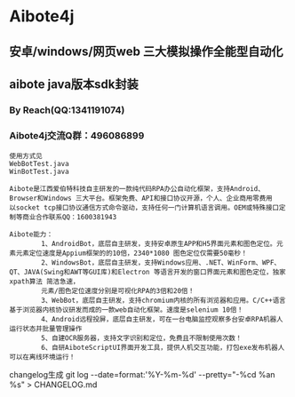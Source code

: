 # Aibote4j  
## 安卓/windows/网页web 三大模拟操作全能型自动化  
## aibote java版本sdk封装   
### By Reach(QQ:1341191074)   
### Aibote4j交流Q群：496086899

```
使用方式见 
WebBotTest.java 
WinBotTest.java
```


```
Aibote是江西爱伯特科技自主研发的一款纯代码RPA办公自动化框架，支持Android、Browser和Windows 三大平台。框架免费、API和接口协议开源，个人、企业商用零费用
以socket tcp接口协议通信方式命令驱动，支持任何一门计算机语言调用。OEM或特殊接口定制等商业合作联系QQ：1600381943

Aibote能力：
        1、AndroidBot，底层自主研发，支持安卓原生APP和H5界面元素和图色定位。元素元素定位速度是Appium框架的的10倍，2340*1080 图色定位仅需要50毫秒！
        2、WindowsBot，底层自主研发，支持Windows应用、.NET、WinForm、WPF、QT、JAVA(Swing和AWT等GUI库)和Electron 等语言开发的窗口界面元素和图色定位，独家xpath算法 简洁急速，
        元素/图色定位速度分别是可视化RPA的3倍和20倍！
        3、WebBot，底层自主研发，支持chromium内核的所有浏览器和应用。C/C++语言基于浏览器内核协议研发而成的一款web自动化框架。速度是selenium 10倍！
        4、Android远程投屏，底层自主研发，可在一台电脑监控观察多台安卓RPA机器人运行状态并批量管理操作
        5、自建OCR服务器，支持文字识别和定位，免费且不限制使用次数！
        6、自研AiboteScriptUI界面开发工具，提供人机交互功能，打包exe发布机器人可以在离线环境运行！

```

changelog生成
git log --date=format:'%Y-%m-%d' --pretty="-%cd %an %s" > CHANGELOG.md

